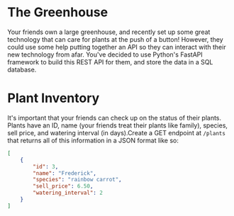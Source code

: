 # The Greenhouse

Your friends own a large greenhouse, and recently set up some great technology that can care for plants at the push of a button! However, they could use some help putting together an API so they can interact with their new technology from afar. You've decided to use Python\'s FastAPI framework to build this REST API for them, and store the data in a SQL database.

# Plant Inventory

It's important that your friends can check up on the status of their plants. Plants have an ID, name (your friends treat their plants like family), species, sell price, and watering interval (in days).Create a GET endpoint at `/plants` that returns all of this information in a JSON format like so:

```json
[
    {
        "id": 3,
        "name": "Frederick",
        "species": "rainbow carrot",
        "sell_price": 6.50,
        "watering_interval": 2
    }
]
```
